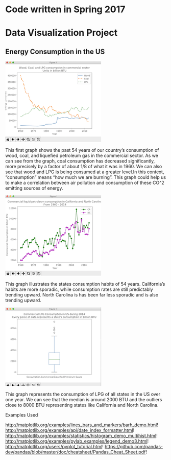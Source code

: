 # Code written in Spring 2017

# Data Visualization Project
## Energy Consumption in the US


![LineGraph](fig2.png)


This first graph shows the past 54 years of our country’s consumption of wood, coal, and liquefied petroleum gas in the commercial sector. As we can see from the graph, coal consumption has decreased significantly, more precisely by a factor of about 1/8 of what it was in 1960. We can also see that wood and LPG is being consumed at a greater level.In this context, “consumption” means “how much we are burning”. This graph could help us to make a correlation between air pollution and consumption of these CO^2 emitting sources of energy.



![LineGraph](fig1.png)

This graph illustrates the states consumption habits of 54 years. California’s habits are more sporadic, while consumption rates are still predictably trending upward. North Carolina is has been far less sporadic and is also trending upward.

![LineGraph](fig3.png)

This graph represents the consumption of LPG of all states in the US over one year. We can see that the median is around 2000 BTU and the outliers close to 8000 BTU representing states like California and North Carolina.


Examples Used

http://matplotlib.org/examples/lines_bars_and_markers/barh_demo.html! http://matplotlib.org/examples/api/date_index_formatter.html! http://matplotlib.org/examples/statistics/histogram_demo_multihist.html! http://matplotlib.org/examples/pylab_examples/legend_demo3.html! http://matplotlib.org/users/pyplot_tutorial.html! https://github.com/pandas-dev/pandas/blob/master/doc/cheatsheet/Pandas_Cheat_Sheet.pdf!
